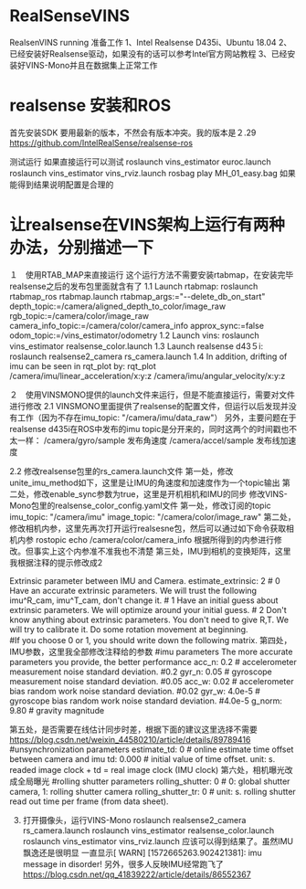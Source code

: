 # RealSenseVINS
RealsenVINS running
准备工作
1、Intel Realsense D435i、Ubuntu 18.04
2、已经安装好Realsense驱动，如果没有的话可以参考Intel官方网站教程
3、已经安装好VINS-Mono并且在数据集上正常工作
# realsense 安装和ROS
首先安装SDK
要用最新的版本，不然会有版本冲突。我的版本是２.29
https://github.com/IntelRealSense/realsense-ros

测试运行
如果直接运行可以测试
roslaunch vins_estimator euroc.launch 
roslaunch vins_estimator vins_rviz.launch
rosbag play MH_01_easy.bag 
如果能得到结果说明配置是合理的

# 让realsense在VINS架构上运行有两种办法，分别描述一下

１　使用RTAB_MAP来直接运行
这个运行方法不需要安装rtabmap，在安装完毕realsense之后的发布包里面就含有了
1.1 Launch rtabmap:
roslaunch rtabmap_ros rtabmap.launch rtabmap_args:="--delete_db_on_start" depth_topic:=/camera/aligned_depth_to_color/image_raw rgb_topic:=/camera/color/image_raw camera_info_topic:=/camera/color/camera_info approx_sync:=false odom_topic:=/vins_estimator/odometry
1.2 Launch vins:
roslaunch vins_estimator realsense_color.launch
1.3 Launch realsense d43５i:
roslaunch realsense2_camera rs_camera.launch
1.4 In addition, drifting of imu can be seen in rqt_plot by:
rqt_plot /camera/imu/linear_acceleration/x:y:z /camera/imu/angular_velocity/x:y:z


２　使用VINSMONO提供的launch文件来运行，但是不能直接运行，需要对文件进行修改
2.1 VINSMONO里面提供了realsense的配置文件，但运行以后发现并没有工作（因为不存在imu_topic: "/camera/imu/data_raw"）
另外，主要问题在于realsense d435i在ROS中发布的imu topic是分开来的，同时这两个的时间戳也不太一样：
/camera/gyro/sample	发布角速度
/camera/accel/sample	发布线加速度

2.2 修改realsense包里的rs_camera.launch文件
第一处，修改unite_imu_method如下，这里是让IMU的角速度和加速度作为一个topic输出
 <arg name="unite_imu_method"      default="copy"/>
第二处，修改enable_sync参数为true，这里是开机相机和IMU的同步
  <arg name="enable_sync"           default="true"/>
修改VINS-Mono包里的realsense_color_config.yaml文件
第一处，修改订阅的topic
imu_topic: "/camera/imu"
image_topic: "/camera/color/image_raw"
第二处，修改相机内参，这里先再次打开运行realsesne包，然后可以通过如下命令获取相机内参
rostopic echo /camera/color/camera_info
根据所得到的内参进行修改。但事实上这个内参准不准我也不清楚
第三处，IMU到相机的变换矩阵，这里我根据注释的提示修改成2

Extrinsic parameter between IMU and Camera.
estimate_extrinsic: 2   # 0  Have an accurate extrinsic parameters. We will trust the following imu^R_cam, imu^T_cam, don't change it.
                        # 1  Have an initial guess about extrinsic parameters. We will optimize around your initial guess.
                        # 2  Don't know anything about extrinsic parameters. You don't need to give R,T. We will try to calibrate it. Do some rotation movement at beginning.                        
#If you choose 0 or 1, you should write down the following matrix.
第四处，IMU参数，这里我全部修改注释给的参数
#imu parameters       The more accurate parameters you provide, the better performance
acc_n: 0.2          # accelerometer measurement noise standard deviation. #0.2
gyr_n: 0.05         # gyroscope measurement noise standard deviation.     #0.05
acc_w: 0.02         # accelerometer bias random work noise standard deviation.  #0.02
gyr_w: 4.0e-5       # gyroscope bias random work noise standard deviation.     #4.0e-5
g_norm: 9.80       # gravity magnitude

第五处，是否需要在线估计同步时差，根据下面的建议这里选择不需要
https://blog.csdn.net/weixin_44580210/article/details/89789416
#unsynchronization parameters
estimate_td: 0                      # online estimate time offset between camera and imu
td: 0.000                           # initial value of time offset. unit: s. readed image clock + td = real image clock (IMU clock)
第六处，相机曝光改成全局曝光
#rolling shutter parameters
rolling_shutter: 0                      # 0: global shutter camera, 1: rolling shutter camera
rolling_shutter_tr: 0               # unit: s. rolling shutter read out time per frame (from data sheet). 

3. 打开摄像头，运行VINS-Mono
roslaunch realsense2_camera rs_camera.launch 
roslaunch vins_estimator realsense_color.launch 
roslaunch vins_estimator vins_rviz.launch
应该可以得到结果了。虽然IMU飘逸还是很明显
一直显示[ WARN] [1572665263.902421381]: imu message in disorder!
另外，很多人反映IMU经常跑飞了
https://blog.csdn.net/qq_41839222/article/details/86552367



